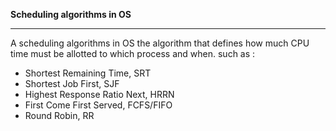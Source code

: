  __Scheduling algorithms in OS__
 <hr>
A scheduling algorithms in OS the algorithm that defines how much CPU time must be allotted to which process and when. such as :
<ul>
    <li>Shortest Remaining Time, SRT</li>    
    <li>Shortest Job First, SJF</li>      
    <li>Highest Response Ratio Next, HRRN</li>    
    <li>First Come First Served, FCFS/FIFO</li>
    <li>Round Robin, RR</li>
</ul>
